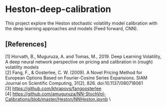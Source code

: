 # Heston-deep-calibration

This project explore the Heston stochastic volatility model calibration with the deep learning approaches and models (Feed forward, CNN). 

## [References]
[1] Horvath, B., Muguruza, A. and Tomas, M., 2019. Deep Learning Volatility, A deep neural network perspective on pricing and calibration in (rough) volatility models \
[2] Fang, F., & Oosterlee, C. W. (2009). A Novel Pricing Method for European Options Based on Fourier-Cosine Series Expansions. SIAM Journal on Scientific Computing, 31(2), 826. doi:10.1137/080718061 \
[3] https://github.com/khrapovs/fangoosterlee \
[4] https://github.com/amuguruza/NN-StochVol-Calibrations/blob/master/Heston/NNHeston.ipynb \
